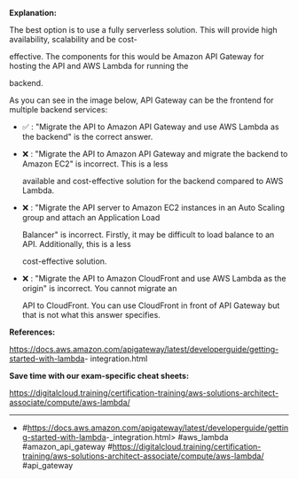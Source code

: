 **Explanation:**

The best option is to use a fully serverless solution. This will provide high availability, scalability and be cost-

effective. The components for this would be Amazon API Gateway for hosting the API and AWS Lambda for running the

backend.

As you can see in the image below, API Gateway can be the frontend for multiple backend services:

- ✅ :  "Migrate the API to Amazon API Gateway and use AWS Lambda as the backend" is the correct answer.

- ❌ :  "Migrate the API to Amazon API Gateway and migrate the backend to Amazon EC2" is incorrect. This is a less

  available and cost-effective solution for the backend compared to AWS Lambda.

- ❌ :  "Migrate the API server to Amazon EC2 instances in an Auto Scaling group and attach an Application Load

  Balancer" is incorrect. Firstly, it may be difficult to load balance to an API. Additionally, this is a less

  cost-effective solution.

- ❌ :  "Migrate the API to Amazon CloudFront and use AWS Lambda as the origin" is incorrect. You cannot migrate an

  API to CloudFront. You can use CloudFront in front of API Gateway but that is not what this answer specifies.

**References:**

<https://docs.aws.amazon.com/apigateway/latest/developerguide/getting-started-with-lambda>- integration.html

**Save time with our exam-specific cheat sheets:**

<https://digitalcloud.training/certification-training/aws-solutions-architect-associate/compute/aws-lambda/>

----

- #<https://docs.aws.amazon.com/apigateway/latest/developerguide/getting-started-with-lambda>-_integration.html> #aws_lambda #amazon_api_gateway #<https://digitalcloud.training/certification-training/aws-solutions-architect-associate/compute/aws-lambda/> #api_gateway
